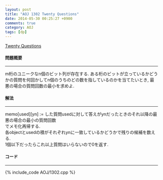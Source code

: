 ```yaml
---
layout: post
title: "AOJ 1302 Twenty Questions"
date: 2014-05-30 00:25:27 +0900
comments: true
category: AOJ
tags: [dp]
---
```


[Twenty Questions](http://judge.u-aizu.ac.jp/onlinejudge/description.jsp?id=1302)

#### 問題概要

****

m桁のユニークなn個のビット列が存在する. ある桁のビットが立っているかどうかの質問を何回かしてn個のうちのどの数を指しているのかを当てたいとき, 最悪の場合の質問回数の最小を求めよ.

#### 解法

****

memo[used][yn] := した質問usedに対して答えがynだったときのそれ以降の最悪の場合の最小の質問回数  
でメモ化再帰する.  
各objectとusedの積がそれぞれynに一致しているかどうかで残りの候補を数える.  
1個以下だったらこれ以上質問はいらないので0を返す.  

#### コード

****

{% include_code AOJ/1302.cpp %}
